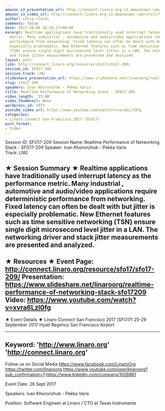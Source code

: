 ```yaml
---
amazon_s3_presentation_url: http://connect.linaro.org.s3.amazonaws.com/sfo17/Presentations/SFO17-209%20-%20Realtime%20Performance%20of%20Networking%20Stack.pdf
amazon_s3_video_url: http://connect.linaro.org.s3.amazonaws.com/sfo17/Videos/SFO17-209%20-%20Realtime%20Performance%20of%20Networking%20Stack.mp4
author: celia.ilardi
comments: false
date: 2017-10-06 16:54:27+00:00
excerpt: Realtime applications have traditionally used interrupt latency as the performance
  metric. Many industrial , automotive and audio/video applications require deterministic
  performance from networking. Fixed latency can often be dealt with but jitter is
  especially problematic. New Ethernet features such as time sensitive networking
  (TSN) ensure single digit microsecond level jitter in a LAN. The networking driver
  and stack jitter measurements are presented and analyzed.
layout: post
link: http://connect.linaro.org/resource/sfo17/sfo17-209/
session_id: SFO17-209
session_track: LNG
slideshare_presentation_url: https://www.slideshare.net/linaroorg/realtime-performance-of-networking-stack-sfo17209
slug: sfo17-209
speakers: Ivan Khoronzhuk - Pekka Varis
title: Realtime Performance of Networking Stack - SFO17-209
video_length: '23:48'
video_thumbnail: None
wordpress_id: 5973
youtube_video_url: https://www.youtube.com/watch?v=xvra6Lzl0fg
categories:
- Linaro Connect San Francisco 2017 (SFO17)
post_format:
- Video
---
```


Session ID: SFO17-209
Session Name: Realtime Performance of Networking Stack - SFO17-209
Speaker: Ivan Khoronzhuk - Pekka Varis  
Track: LNG


★ Session Summary ★
Realtime applications have traditionally used interrupt latency as the performance metric. Many industrial , automotive and audio/video applications require deterministic performance from networking. Fixed latency can often be dealt with but jitter is especially problematic. New Ethernet features such as time sensitive networking (TSN) ensure single digit microsecond level jitter in a LAN. The networking driver and stack jitter measurements are presented and analyzed.
---------------------------------------------------
★ Resources ★
Event Page: http://connect.linaro.org/resource/sfo17/sfo17-209/
Presentation: https://www.slideshare.net/linaroorg/realtime-performance-of-networking-stack-sfo17209
Video: https://www.youtube.com/watch?v=xvra6Lzl0fg
 ---------------------------------------------------

★ Event Details ★
Linaro Connect San Francisco 2017 (SFO17)
25-29 September 2017
Hyatt Regency San Francisco Airport

---------------------------------------------------
Keyword: 
'http://www.linaro.org'
'http://connect.linaro.org'
---------------------------------------------------
Follow us on Social Media
https://www.facebook.com/LinaroOrg
https://twitter.com/linaroorg
https://www.youtube.com/user/linaroorg?sub_confirmation=1
https://www.linkedin.com/company/1026961

Event Date: 26 Sept 2017

Speakers: Ivan Khoronzhuk - Pekka Varis

Position: Software Engineer at Linaro / CTO at Texas Instruments
